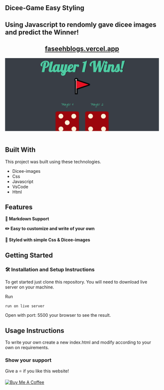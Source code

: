 ## Dicee-Game Easy Styling

## Using Javascript to rendomly gave dicee images and predict the Winner!

<h2 align="center">
  <a href="https://faseehblogs.vercel.app/" target="_blank">faseehblogs.vercel.app</a>
</h2>

<div align="center">
  <img alt="Demo" src="./Extra/src.PNG" />
</div>

<br/>


## Built With

This project was built using these technologies.

- Dicee-images
- Css
- Javascript
- VsCode
- Html

## Features

**📃 Markdown Support**

**✏️ Easy to customize and write of your own**

**🎨 Styled with simple Css & Dicee-images**

## Getting Started

### 🛠 Installation and Setup Instructions

To get started just clone this repository. You will need to download live server on your machine.

Run

```
run on live server
```
Open with port: 5500 your browser to see the result.

## Usage Instructions

To write your own create a new index.html and modify according to your own on requirements.

### Show your support

Give a ⭐ if you like this website!

<a href="https://www.buymeacoffee.com/faseeh41" target="_blank"><img src="https://cdn.buymeacoffee.com/buttons/v2/default-violet.png" alt="Buy Me A Coffee" height= "60px" width= "217px" ></a>
